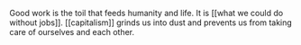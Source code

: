 Good work is the toil that feeds humanity and life. It is [[what we could do without jobs]]. [[capitalism]] grinds us into dust and prevents us from taking care of ourselves and each other.